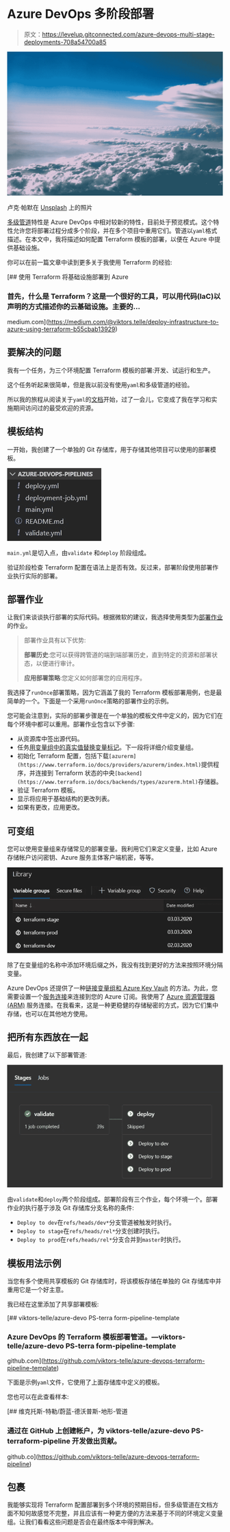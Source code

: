 # Azure DevOps 多阶段部署

> 原文：<https://levelup.gitconnected.com/azure-devops-multi-stage-deployments-708a54700a85>

![](img/c93f180916c952029adef0b0e10eabc8.png)

卢克·帕默在 [Unsplash](https://unsplash.com?utm_source=medium&utm_medium=referral) 上的照片

[多级管道](https://docs.microsoft.com/en-us/azure/devops/pipelines/get-started/multi-stage-pipelines-experience?view=azure-devops)特性是 Azure DevOps 中相对较新的特性，目前处于预览模式。这个特性允许您将部署过程分成多个阶段，并在多个项目中重用它们。管道以`yaml`格式描述。在本文中，我将描述如何配置 Terraform 模板的部署，以便在 Azure 中提供基础设施。

你可以在前一篇文章中读到更多关于我使用 Terraform 的经验:

[](https://medium.com/@viktors.telle/deploy-infrastructure-to-azure-using-terraform-b55cbab13929) [## 使用 Terraform 将基础设施部署到 Azure

### 首先，什么是 Terraform？这是一个很好的工具，可以用代码(IaC)以声明的方式描述你的云基础设施。主要的…

medium.com](https://medium.com/@viktors.telle/deploy-infrastructure-to-azure-using-terraform-b55cbab13929) 

## 要解决的问题

我有一个任务，为三个环境配置 Terraform 模板的部署:开发、试运行和生产。

这个任务听起来很简单，但是我以前没有使用`yaml`和多级管道的经验。

所以我的旅程从阅读关于`yaml`的[文档](https://docs.microsoft.com/en-us/azure/devops/pipelines/yaml-schema?view=azure-devops&tabs=schema%2Cparameter-schema)开始，过了一会儿，它变成了我在学习和实施期间访问过的最受欢迎的资源。

## 模板结构

一开始，我创建了一个单独的 Git 存储库，用于存储其他项目可以使用的部署模板。

![](img/640f726161205cead5a99aad5212fff6.png)

`main.yml`是切入点，由`validate` 和`deploy` 阶段组成。

验证阶段检查 Terraform 配置在语法上是否有效。反过来，部署阶段使用部署作业执行实际的部署。

## 部署作业

让我们来谈谈执行部署的实际代码。根据微软的建议，我选择使用类型为[部署作业](https://docs.microsoft.com/en-us/azure/devops/pipelines/yaml-schema?view=azure-devops&tabs=schema%2Cparameter-schema#deployment-job)的作业。

> 部署作业具有以下优势:
> 
> **部署历史**:您可以获得跨管道的端到端部署历史，直到特定的资源和部署状态，以便进行审计。
> 
> **应用部署策略**:您定义如何部署您的应用程序。

我选择了`runOnce`部署策略，因为它涵盖了我的 Terraform 模板部署用例，也是最简单的一个。下面是一个采用`runOnce`策略的部署作业的示例。

您可能会注意到，实际的部署步骤是在一个单独的模板文件中定义的，因为它们在每个环境中都可以重用。部署作业包含以下步骤:

*   从资源库中签出源代码。
*   任务[用变量组中的真实值替换变量标记](https://marketplace.visualstudio.com/items?itemName=qetza.replacetokens)。下一段将详细介绍变量组。
*   初始化 Terraform 配置，包括下载`[azurerm](https://www.terraform.io/docs/providers/azurerm/index.html)`提供程序，并连接到 Terraform 状态的中央`[backend](https://www.terraform.io/docs/backends/types/azurerm.html)`存储器。
*   验证 Terraform 模板。
*   显示将应用于基础结构的更改列表。
*   如果有更改，应用更改。

## 可变组

您可以使用变量组来存储常见的部署变量。我利用它们来定义变量，比如 Azure 存储帐户访问密钥、Azure 服务主体客户端机密，等等。

![](img/f25988f60b732f308aa871fe49bca70b.png)

除了在变量组的名称中添加环境后缀之外，我没有找到更好的方法来按照环境分隔变量。

Azure DevOps 还提供了一种[链接变量组和 Azure Key Vault](https://docs.microsoft.com/en-us/azure/devops/pipelines/library/variable-groups?view=azure-devops&tabs=yaml#link-secrets-from-an-azure-key-vault) 的方法。为此，您需要设置一个[服务连接](https://docs.microsoft.com/en-us/azure/devops/pipelines/library/service-endpoints?view=azure-devops&tabs=yaml#create-a-service-connection)来连接到您的 Azure 订阅。我使用了 [Azure 资源管理器(ARM)](https://docs.microsoft.com/en-us/azure/devops/pipelines/library/service-endpoints?view=azure-devops&tabs=yaml#sep-azure-resource-manager) 服务连接。在我看来，这是一种更稳健的存储秘密的方式，因为它们集中存储，也可以在其他地方使用。

## 把所有东西放在一起

最后，我创建了以下部署管道:

![](img/737b1403929ab7ef735c1411a6897f73.png)

由`validate`和`deploy`两个阶段组成。部署阶段有三个作业，每个环境一个。部署作业的执行基于涉及 Git 存储库分支名称的条件:

*   `Deploy to dev`在`refs/heads/dev*`分支管道被触发时执行。
*   `Deploy to stage`在`refs/heads/rel*`分支创建时执行。
*   `Deploy to prod`在`refs/heads/rel*`分支合并到`master`时执行。

## 模板用法示例

当您有多个使用共享模板的 Git 存储库时，将该模板存储在单独的 Git 存储库中并重用它是一个好主意。

我已经在这里添加了共享部署模板:

[](https://github.com/viktors-telle/azure-devops-terraform-pipeline-template) [## viktors-telle/azure-devo PS-terra form-pipeline-template

### Azure DevOps 的 Terraform 模板部署管道。—viktors-telle/azure-devo PS-terra form-pipeline-template

github.com](https://github.com/viktors-telle/azure-devops-terraform-pipeline-template) 

下面是示例`yaml`文件，它使用了上面存储库中定义的模板。

您也可以在此查看样本:

[](https://github.com/viktors-telle/azure-devops-terraform-pipeline) [## 维克托斯-特勒/蔚蓝-德沃普斯-地形-管道

### 通过在 GitHub 上创建帐户，为 viktors-telle/azure-devo PS-terraform-pipeline 开发做出贡献。

github.co](https://github.com/viktors-telle/azure-devops-terraform-pipeline) 

## 包裹

我能够实现将 Terraform 配置部署到多个环境的预期目标，但多级管道在文档方面不知何故感觉不完整，并且应该有一种更方便的方法来基于不同的环境定义变量组。让我们看看这些问题是否会在最终版本中得到解决。